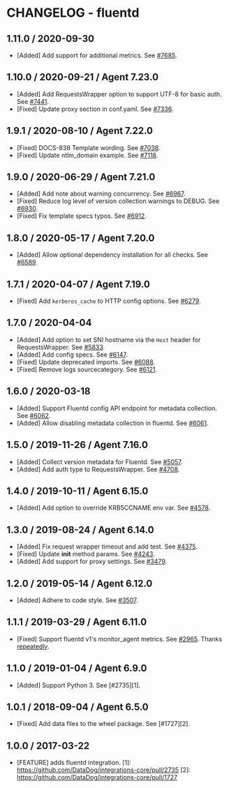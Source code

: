 # CHANGELOG - fluentd

## 1.11.0 / 2020-09-30

* [Added] Add support for additional metrics. See [#7685](https://github.com/DataDog/integrations-core/pull/7685).

## 1.10.0 / 2020-09-21 / Agent 7.23.0

* [Added] Add RequestsWrapper option to support UTF-8 for basic auth. See [#7441](https://github.com/DataDog/integrations-core/pull/7441).
* [Fixed] Update proxy section in conf.yaml. See [#7336](https://github.com/DataDog/integrations-core/pull/7336).

## 1.9.1 / 2020-08-10 / Agent 7.22.0

* [Fixed] DOCS-838 Template wording. See [#7038](https://github.com/DataDog/integrations-core/pull/7038).
* [Fixed] Update ntlm_domain example. See [#7118](https://github.com/DataDog/integrations-core/pull/7118).

## 1.9.0 / 2020-06-29 / Agent 7.21.0

* [Added] Add note about warning concurrency. See [#6967](https://github.com/DataDog/integrations-core/pull/6967).
* [Fixed] Reduce log level of version collection warnings to DEBUG. See [#6930](https://github.com/DataDog/integrations-core/pull/6930).
* [Fixed] Fix template specs typos. See [#6912](https://github.com/DataDog/integrations-core/pull/6912).

## 1.8.0 / 2020-05-17 / Agent 7.20.0

* [Added] Allow optional dependency installation for all checks. See [#6589](https://github.com/DataDog/integrations-core/pull/6589).

## 1.7.1 / 2020-04-07 / Agent 7.19.0

* [Fixed] Add `kerberos_cache` to HTTP config options. See [#6279](https://github.com/DataDog/integrations-core/pull/6279).

## 1.7.0 / 2020-04-04

* [Added] Add option to set SNI hostname via the `Host` header for RequestsWrapper. See [#5833](https://github.com/DataDog/integrations-core/pull/5833).
* [Added] Add config specs. See [#6147](https://github.com/DataDog/integrations-core/pull/6147).
* [Fixed] Update deprecated imports. See [#6088](https://github.com/DataDog/integrations-core/pull/6088).
* [Fixed] Remove logs sourcecategory. See [#6121](https://github.com/DataDog/integrations-core/pull/6121).

## 1.6.0 / 2020-03-18

* [Added] Support Fluentd config API endpoint for metadata collection. See [#6062](https://github.com/DataDog/integrations-core/pull/6062).
* [Added] Allow disabling metadata collection in fluentd. See [#6061](https://github.com/DataDog/integrations-core/pull/6061).

## 1.5.0 / 2019-11-26 / Agent 7.16.0

* [Added] Collect version metadata for Fluentd. See [#5057](https://github.com/DataDog/integrations-core/pull/5057).
* [Added] Add auth type to RequestsWrapper. See [#4708](https://github.com/DataDog/integrations-core/pull/4708).

## 1.4.0 / 2019-10-11 / Agent 6.15.0

* [Added] Add option to override KRB5CCNAME env var. See [#4578](https://github.com/DataDog/integrations-core/pull/4578).

## 1.3.0 / 2019-08-24 / Agent 6.14.0

* [Added] Fix request wrapper timeout and add test. See [#4375](https://github.com/DataDog/integrations-core/pull/4375).
* [Fixed] Update __init__ method params. See [#4243](https://github.com/DataDog/integrations-core/pull/4243).
* [Added] Add support for proxy settings. See [#3479](https://github.com/DataDog/integrations-core/pull/3479).

## 1.2.0 / 2019-05-14 / Agent 6.12.0

* [Added] Adhere to code style. See [#3507](https://github.com/DataDog/integrations-core/pull/3507).

## 1.1.1 / 2019-03-29 / Agent 6.11.0

* [Fixed] Support fluentd v1's monitor_agent metrics. See [#2965](https://github.com/DataDog/integrations-core/pull/2965). Thanks [repeatedly](https://github.com/repeatedly).

## 1.1.0 / 2019-01-04 / Agent 6.9.0

* [Added] Support Python 3. See [#2735][1].

## 1.0.1 / 2018-09-04 / Agent 6.5.0

* [Fixed] Add data files to the wheel package. See [#1727][2].

## 1.0.0 / 2017-03-22

* [FEATURE] adds fluentd integration.
[1]: https://github.com/DataDog/integrations-core/pull/2735
[2]: https://github.com/DataDog/integrations-core/pull/1727
